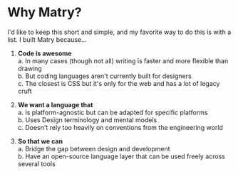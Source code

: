 
# Why Matry?

I'd like to keep this short and simple, and my favorite way to do this is with a list.
I built Matry because...

1. **Code is awesome**  
  a. In many cases (though not all) writing is faster and more flexible than drawing  
  b. But coding languages aren't currently built for designers  
  c. The closest is CSS but it's only for the web and has a lot of legacy cruft  

2. **We want a language that**  
  a. Is platform-agnostic but can be adapted for specific platforms  
  b. Uses Design terminology and mental models  
  c. Doesn't rely too heavily on conventions from the engineering world  

3. **So that we can**  
  a. Bridge the gap between design and development  
  b. Have an open-source language layer that can be used freely across several tools  

